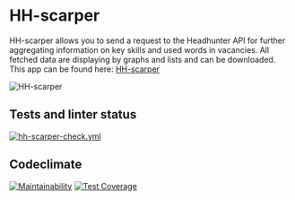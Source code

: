 # HH-scarper

HH-scarper allows you to send a request to the Headhunter API for further aggregating information on key skills and used words in vacancies.
All fetched data are displaying by graphs and lists and can be downloaded.
This app can be found here: [HH-scarper](https://hhscarper.herokuapp.com)

![HH-scarper](materials/hhscarper.gif)

## Tests and  linter status

[![hh-scarper-check.yml](https://github.com/RamiGaggi/hh-scarper/actions/workflows/hh-scarper-check.yml/badge.svg)](https://github.com/RamiGaggi/hh-scarper/actions/workflows/hh-scarper-check.yml)

## Codeclimate

[![Maintainability](https://api.codeclimate.com/v1/badges/2fafd3f436b22a0eaf9b/maintainability)](https://codeclimate.com/github/RamiGaggi/hh-scarper/maintainability) [![Test Coverage](https://api.codeclimate.com/v1/badges/2fafd3f436b22a0eaf9b/test_coverage)](https://codeclimate.com/github/RamiGaggi/hh-scarper/test_coverage)

